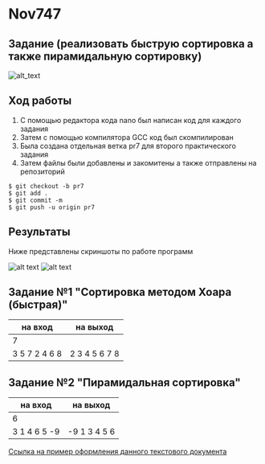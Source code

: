 # Nov747

## Задание (реализовать быструю сортировка а также пирамидальную сортировку)
![alt_text](https://i.ibb.co/NTGLfN6/2.png)
## Ход работы
1. С помощью редактора кода nano был написан код для каждого задания
2. Затем с помощью компилятора GCC код был скомпилирован
3. Была создана отдельная ветка pr7 для второго практического задания
4. Затем файлы были добавлены и закомитены а также отправлены на репозиторий
```
$ git checkout -b pr7
$ git add .
$ git commit -m
$ git push -u origin pr7
```
## Результаты
Ниже представлены скриншоты по работе программ

![alt text](https://pp.userapi.com/c854532/v854532187/204db/X7_kWuOKYQ0.jpg)
![alt text](https://pp.userapi.com/c854532/v854532187/204e2/Gbdrr7XSkw0.jpg)

## Задание №1 "Сортировка методом Хоара (быстрая)"

| на вход        |  на выход     | 
| -------------- |:-------------:| 
| 7              |               |
| 3 5 7 2 4 6 8  |2 3 4 5 6 7 8  | 

## Задание №2 "Пирамидальная сортировка"

| на вход          |  на выход         | 
| -----------------|:-----------------:| 
| 6                |                   |
|3 1 4 6 5 -9      |-9 1 3 4 5 6       |

[Ссылка на пример оформления данного текстового документа](https://github.com/adam-p/markdown-here/wiki/Markdown-Cheatsheet)
